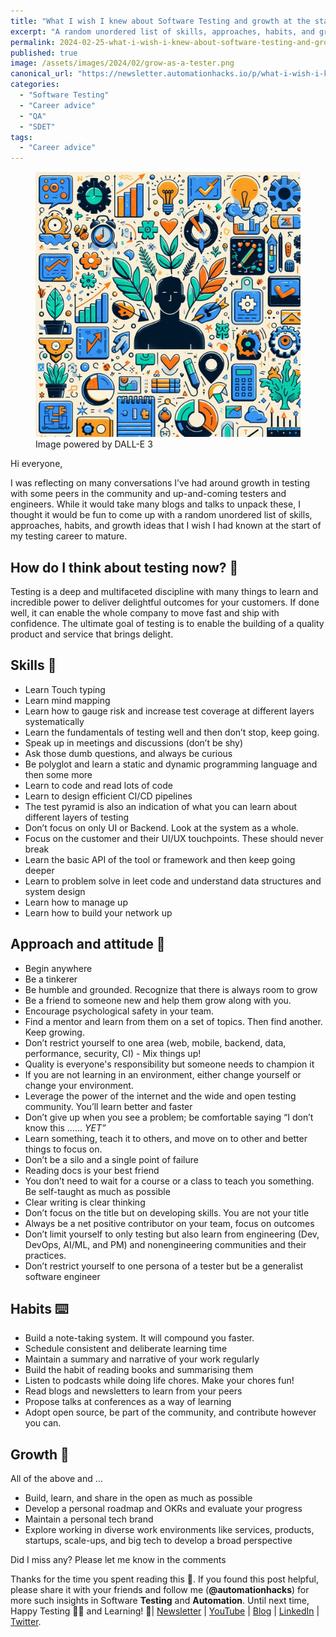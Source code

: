 ```yaml
---
title: "What I wish I knew about Software Testing and growth at the start of my career 🌱"
excerpt: "A random unordered list of skills, approaches, habits, and growth ideas that I wish I had known at the start of my testing career to mature and compound faster"
permalink: 2024-02-25-what-i-wish-i-knew-about-software-testing-and-growth
published: true
image: /assets/images/2024/02/grow-as-a-tester.png
canonical_url: "https://newsletter.automationhacks.io/p/what-i-wish-i-knew-about-software-testing"
categories:
  - "Software Testing"
  - "Career advice"
  - "QA"
  - "SDET"
tags:
  - "Career advice"
---
```


<figure class="image">
    <img src="assets/images/2024/02/grow-as-a-tester.png" alt="An image of a humanoid with multiple smaller icons indicating growth, idea, productivity">
    <figcaption>Image powered by DALL-E 3</figcaption>
</figure>

Hi everyone,

I was reflecting on many conversations I’ve had around growth in testing with some peers in the community and up-and-coming testers and engineers. While it would take many blogs and talks to unpack these, I thought it would be fun to come up with a random unordered list of skills, approaches, habits, and growth ideas that I wish I had known at the start of my testing career to mature.

## How do I think about testing now? 🤔

Testing is a deep and multifaceted discipline with many things to learn and incredible power to deliver delightful outcomes for your customers. If done well, it can enable the whole company to move fast and ship with confidence. The ultimate goal of testing is to enable the building of a quality product and service that brings delight.

## Skills 🤹

- Learn Touch typing
- Learn mind mapping
- Learn how to gauge risk and increase test coverage at different layers systematically
- Learn the fundamentals of testing well and then don’t stop, keep going.
- Speak up in meetings and discussions (don’t be shy)
- Ask those dumb questions, and always be curious
- Be polyglot and learn a static and dynamic programming language and then some more
- Learn to code and read lots of code
- Learn to design efficient CI/CD pipelines
- The test pyramid is also an indication of what you can learn about different layers of testing
- Don’t focus on only UI or Backend. Look at the system as a whole.
- Focus on the customer and their UI/UX touchpoints. These should never break
- Learn the basic API of the tool or framework and then keep going deeper
- Learn to problem solve in leet code and understand data structures and system design
- Learn how to manage up
- Learn how to build your network up

## Approach and attitude 🙂

- Begin anywhere
- Be a tinkerer
- Be humble and grounded. Recognize that there is always room to grow
- Be a friend to someone new and help them grow along with you.
- Encourage psychological safety in your team.
- Find a mentor and learn from them on a set of topics. Then find another. Keep growing.
- Don’t restrict yourself to one area (web, mobile, backend, data, performance, security, CI) - Mix things up!
- Quality is everyone's responsibility but someone needs to champion it
- If you are not learning in an environment, either change yourself or change your environment.
- Leverage the power of the internet and the wide and open testing community. You’ll learn better and faster
- Don’t give up when you see a problem; be comfortable saying “I don’t know this …… _YET”_
- Learn something, teach it to others, and move on to other and better things to focus on.
- Don’t be a silo and a single point of failure
- Reading docs is your best friend
- You don’t need to wait for a course or a class to teach you something. Be self-taught as much as possible
- Clear writing is clear thinking
- Don’t focus on the title but on developing skills. You are not your title
- Always be a net positive contributor on your team, focus on outcomes
- Don’t limit yourself to only testing but also learn from engineering (Dev, DevOps, AI/ML, and PM) and nonengineering communities and their practices.
- Don’t restrict yourself to one persona of a tester but be a generalist software engineer

## Habits ⌨️

- Build a note-taking system. It will compound you faster.
- Schedule consistent and deliberate learning time
- Maintain a summary and narrative of your work regularly
- Build the habit of reading books and summarising them
- Listen to podcasts while doing life chores. Make your chores fun!
- Read blogs and newsletters to learn from your peers
- Propose talks at conferences as a way of learning
- Adopt open source, be part of the community, and contribute however you can.

## Growth 🌱

All of the above and …

- Build, learn, and share in the open as much as possible
- Develop a personal roadmap and OKRs and evaluate your progress
- Maintain a personal tech brand
- Explore working in diverse work environments like services, products, startups, scale-ups, and big tech to develop a broad perspective

Did I miss any? Please let me know in the comments

Thanks for the time you spent reading this 🙌. If you found this post helpful, please share it with your friends and follow me (**@automationhacks**) for more such insights in Software **Testing** and **Automation**. Until next time, Happy Testing 🕵🏻 and Learning! 🌱| [Newsletter](https://newsletter.automationhacks.io/) | [YouTube](https://www.youtube.com/@automationhacks) | [Blog](https://automationhacks.io/) | [LinkedIn](https://www.linkedin.com/in/automationhacks/) | [Twitter](https://twitter.com/automationhacks).
